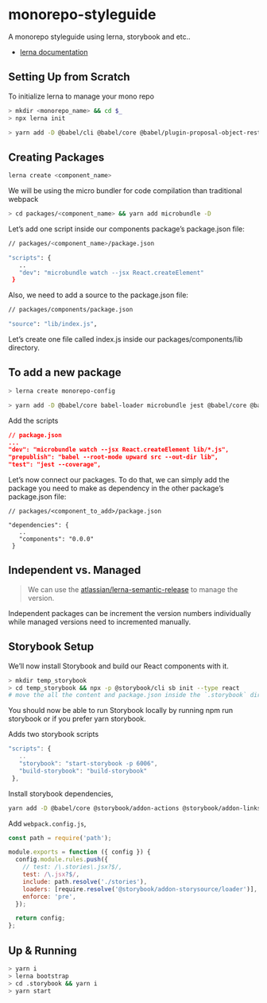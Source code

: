 # monorepo-styleguide

A monorepo styleguide using lerna, storybook and etc..

- [lerna documentation](https://lerna.js.org/)

## Setting Up from Scratch

To initialize lerna to manage your mono repo

```sh
> mkdir <monorepo_name> && cd $_
> npx lerna init
```

```sh
> yarn add -D @babel/cli @babel/core @babel/plugin-proposal-object-rest-spread @babel/plugin-syntax-object-rest-spread @babel/plugin-transform-destructuring @babel/preset-env @babel/preset-react babel-jest babel-runtime eslint eslint-config-airbnb eslint-plugin-import eslint-plugin-jsx-a11y eslint-plugin-react husky jest jest-styled-components lint-staged react react-dom react-test-renderer regenerator-runtime
```

## Creating Packages

```sh
lerna create <component_name>
```

We will be using the micro bundler for code compilation than traditional webpack

```sh
> cd packages/<component_name> && yarn add microbundle -D
```

Let’s add one script inside our components package’s package.json file:

```sh
// packages/<component_name>/package.json

"scripts": {
   ..
   "dev": "microbundle watch --jsx React.createElement"
 }
```

Also, we need to add a source to the package.json file:

```sh
// packages/components/package.json

"source": "lib/index.js",
```

Let’s create one file called index.js inside our packages/components/lib directory.

## To add a new package

```sh
> lerna create monorepo-config
```

```sh
> yarn add -D @babel/core babel-loader microbundle jest @babel/core @babel/plugin-proposal-object-rest-spread @babel/preset-env @babel/preset-react babel-core babel-jest
```

Add the scripts

```json
// package.json
...
"dev": "microbundle watch --jsx React.createElement lib/*.js",
"prepublish": "babel --root-mode upward src --out-dir lib",
"test": "jest --coverage",
```

Let’s now connect our packages. To do that, we can simply add the package you need to make as dependency in the other package’s package.json file:

```
// packages/<component_to_add>/package.json

"dependencies": {
   ..
   "components": "0.0.0"
 }
```

## Independent vs. Managed

> We can use the [atlassian/lerna-semantic-release](https://github.com/atlassian/lerna-semantic-release) to manage the version.

Independent packages can be increment the version numbers individually while managed versions need to incremented manually.

## Storybook Setup

We’ll now install Storybook and build our React components with it.

```sh
> mkdir temp_storybook
> cd temp_storybook && npx -p @storybook/cli sb init --type react
# move the all the content and package.json inside the `.storybook` directory and move the `.storybook` to root directory. Then remove the `temp_storybook` directory.
```

You should now be able to run Storybook locally by running npm run storybook or if you prefer yarn storybook.

Adds two storybook scripts

```js
"scripts": {
   ..
   "storybook": "start-storybook -p 6006",
   "build-storybook": "build-storybook"
 },
```

Install storybook dependencies,

```sh
yarn add -D @babel/core @storybook/addon-actions @storybook/addon-links @storybook/addon-storysource @storybook/addons @storybook/react babel-loader storybook-readme styled-components @storybook/source-loader
```

Add `webpack.config.js`,

```js
const path = require('path');

module.exports = function ({ config }) {
  config.module.rules.push({
    // test: /\.stories\.jsx?$/,
    test: /\.jsx?$/,
    include: path.resolve('./stories'),
    loaders: [require.resolve('@storybook/addon-storysource/loader')],
    enforce: 'pre',
  });

  return config;
};
```

## Up & Running

```sh
> yarn i
> lerna bootstrap
> cd .storybook && yarn i
> yarn start
```
